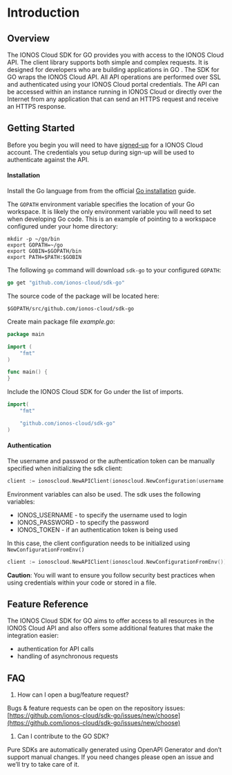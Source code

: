 # Introduction

## Overview

The IONOS Cloud SDK for GO provides you with access to the IONOS Cloud API. The client library supports both simple and complex requests. It is designed for developers who are building applications in GO . The SDK for GO wraps the IONOS Cloud API. All API operations are performed over SSL and authenticated using your IONOS Cloud portal credentials. The API can be accessed within an instance running in IONOS Cloud or directly over the Internet from any application that can send an HTTPS request and receive an HTTPS response.

## Getting Started

Before you begin you will need to have  [signed-up](https://www.ionos.com/enterprise-cloud/signup)  for a IONOS Cloud account. The credentials you setup during sign-up will be used to authenticate against the API.

#### Installation

Install the Go language from from the official  [Go installation](https://golang.org/doc/install)  guide.

The  `GOPATH`  environment variable specifies the location of your Go workspace. It is likely the only environment variable you will need to set when developing Go code. This is an example of pointing to a workspace configured under your home directory:

```
mkdir -p ~/go/bin
export GOPATH=~/go
export GOBIN=$GOPATH/bin
export PATH=$PATH:$GOBIN
```

The following  `go`  command will download  `sdk-go`  to your configured  `GOPATH`:

```go
go get "github.com/ionos-cloud/sdk-go"
```

The source code of the package will be located here:

```
$GOPATH/src/github.com/ionos-cloud/sdk-go
```

Create main package file  _example.go_:

```go
package main

import (
    "fmt"
)

func main() {
}
```

Include the IONOS Cloud SDK for Go under the list of imports.

```go
import(
    "fmt"

    "github.com/ionos-cloud/sdk-go"
)
```

#### Authentication

The username and passwod or the authentication token can be manually specified when initializing the sdk client:
```go
client := ionoscloud.NewAPIClient(ionoscloud.NewConfiguration(username, password, token))
```
Environment variables can also be used. The sdk uses the following variables:

-   IONOS_USERNAME - to specify the username used to login
-   IONOS_PASSWORD - to specify the password
-   IONOS_TOKEN - if an authentication token is being used

In this case, the client configuration needs to be initialized using  `NewConfigurationFromEnv()`

```go
client := ionoscloud.NewAPIClient(ionoscloud.NewConfigurationFromEnv())
```

**Caution**: You will want to ensure you follow security best practices when using credentials within your code or stored in a file.



## Feature Reference

The IONOS Cloud SDK for GO aims to offer access to all resources in the IONOS Cloud API and also offers some additional features that make the integration easier:

* authentication for API calls
* handling of asynchronous requests 

## FAQ

1. How can I open a bug/feature request? 

Bugs & feature requests can be open on the repository issues: [https://github.com/ionos-cloud/sdk-go/issues/new/choose](https://github.com/ionos-cloud/sdk-go/issues/new/choose)

1. Can I contribute to the GO SDK?

Pure SDKs are automatically generated using OpenAPI Generator and don’t support manual changes. If you need changes please open an issue and we’ll try to take care of it.

